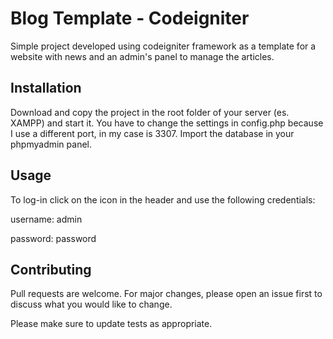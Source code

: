 # Blog Template - Codeigniter

Simple project developed using codeigniter framework as a template for a website with news and an admin's panel to manage the articles.

## Installation

Download and copy the project in the root folder of your server (es. XAMPP) and start it. You have to change the settings in config.php because I use a different port, in my case is 3307. Import the database in your phpmyadmin panel.

## Usage

To log-in click on the icon in the header and use the following credentials:

username: admin

password: password

## Contributing
Pull requests are welcome. For major changes, please open an issue first to discuss what you would like to change.

Please make sure to update tests as appropriate.